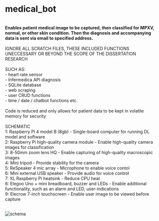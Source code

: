 # medical_bot

<br/>
<b>Enables patient medical image to be captured, then classified for MPXV, normal, or other skin condition. Then the diagnosis and accompanying data is sent via email to specified address.</b> 
<br/>
<br/>
IGNORE ALL SCRATCH FILES, THESE INCLUDED FUNCTIONS UNECCESSARY OR BEYOND THE SCOPE OF THE DISSERTATION RESEARCH<br/><br/>
SUCH AS:<br/>
- heart rate sensor<br/>
- Infermedica API diagnosis<br/>
- SQLite database<br/>
- web scraping<br/>
- user CRUD functions<br/>
- time / date / chatbot functions etc.<br/>
<br/>
Code is reduced and only allows for patient data to be kept in volatile memory for security <br/>
<br/>
SCHEMATIC
<br/>
1: Raspberry Pi 4 model B (8gb) - Single-board computer for running DL model and software<br/>
2: Raspberry Pi high-quality camera module - Enable high-quality camera images for classification<br/>
3: 8-50mm zoom lens HQ - Enable capturing of high-quality macroscopic images<br/>
4: Mini tripod - Provide stability for the camera <br/>
5: ReSpeaker 4 mic array - Microphone to enable voice contol <br/>
6: Mini external USB speaker - Provide audio for voice control<br/>
7: XL Raspberry Pi heatsink - Reduce CPU heat <br/>
8: Elegoo Uno + mini breadboard, buzzer and LEDs - Enable additional functionality, such as an alarm and LED, user-indications <br/>
9: Elecrow 7-inch touchscreen - Enable user image to be viewed before capture<br/>
<br/>

![schema](https://user-images.githubusercontent.com/85758021/211778780-f83d727b-d685-4f49-926f-8d3c187e60dd.png)
